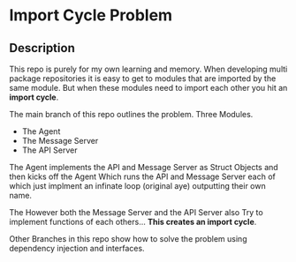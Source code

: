 # Import Cycle Problem

## Description
This repo is purely for my own learning and memory. When developing multi package repositories it is easy to get to modules that are imported by the same module. But when these modules need to import each other you hit an **import cycle**. 

The main branch of this repo outlines the problem. Three Modules. 

- The Agent
- The Message Server
- The API Server

The Agent implements the API and Message Server as Struct Objects and then kicks off the Agent Which runs the API and Message Server each of which just implment an infinate loop (original aye) outputting their own name. 

The However both the Message Server and the API Server also Try to implement functions of each others... **This creates an import cycle**.

Other Branches in this repo show how to solve the problem using dependency injection and interfaces. 

